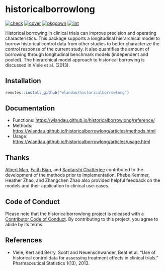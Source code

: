 
# historicalborrowlong

[![check](https://github.com/wlandau/historicalborrowlong/workflows/check/badge.svg)](https://github.com/wlandau/historicalborrowlong/actions?query=workflow%3Acheck)
[![cover](https://github.com/wlandau/historicalborrowlong/workflows/cover/badge.svg)](https://github.com/wlandau/historicalborrowlong/actions?query=workflow%3Acover)
[![pkgdown](https://github.com/wlandau/historicalborrowlong/workflows/pkgdown/badge.svg)](https://github.com/wlandau/historicalborrowlong/actions?query=workflow%3Apkgdown)
[![lint](https://github.com/wlandau/historicalborrowlong/workflows/pkgdown/badge.svg)](https://github.com/wlandau/historicalborrowlong/actions?query=workflow%3Alint)

Historical borrowing in clinical trials can improve precision and
operating characteristics. This package supports a longitudinal
hierarchical model to borrow historical control data from other studies
to better characterize the control response of the current study. It
also quantifies the amount of borrowing through longitudinal benchmark
models (independent and pooled). The hierarchical model approach to
historical borrowing is discussed in Viele et al. (2013).

## Installation

``` r
remotes::install_github("wlandau/historicalborrowlong")
```

## Documentation

-   Functions:
    <https://wlandau.github.io/historicalborrowlong/reference/>
-   Methods:
    <https://wlandau.github.io/historicalborrowlong/articles/methods.html>
-   Usage:
    <https://wlandau.github.io/historicalborrowlong/articles/usage.html>

## Thanks

[Albert Man](https://github.com/albert-man), [Faith
Bian](https://github.com/faithbian-lilly), and [Saptarshi
Chatterjee](https://github.com/schatterjee-lilly) contributed to the
development of the methods prior to implementation. Phebe Kemmer,
Heather Zhao, and Zhangchen Zhao also provided helpful feedback on the
models and their application to clinical use-cases.

## Code of Conduct

Please note that the historicalborrowlong project is released with a
[Contributor Code of
Conduct](https://contributor-covenant.org/version/2/1/CODE_OF_CONDUCT.html).
By contributing to this project, you agree to abide by its terms.

## References

-   Viele, Kert and Berry, Scott and Neuenschwander, Beat et al. “Use of
    historical control data for assessing treatment effects in clinical
    trials.” Pharmaceutical Statistics 1(13), 2013.
